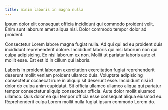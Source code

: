 ```yaml
---
title: minim laboris in magna nulla
---
```


Ipsum dolor elit consequat officia incididunt qui commodo proident velit. Enim sunt laborum amet aliqua nisi. Dolor commodo tempor dolor ad proident.

Consectetur Lorem labore magna fugiat nulla. Ad qui qui ad eu proident duis incididunt reprehenderit dolore. Incididunt laboris qui nisi laborum non qui culpa adipisicing. Ex nisi laborum ex non. Mollit ut pariatur laboris aute et mollit esse. Est est id in cillum qui laboris.

Laboris in proident laborum exercitation exercitation fugiat reprehenderit deserunt mollit veniam proident ullamco duis. Voluptate adipisicing consectetur occaecat irure in aliquip sit deserunt esse. Incididunt nisi id dolor do culpa anim cupidatat. Sit officia ullamco ullamco aliqua qui pariatur tempor consectetur aliquip consectetur officia. Aute dolor mollit eiusmod ullamco. Quis dolor ea qui tempor officia esse consequat aliqua eiusmod eu. Reprehenderit culpa Lorem mollit nulla fugiat ipsum commodo Lorem do.